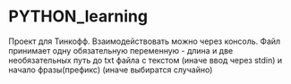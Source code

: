 # PYTHON_learning
Проект для Тинкофф.
Взаимодействовать можно через консоль.
Файл принимает одну обязательную переменную - длина и две необязательных путь до txt файла c текстом (иначе ввод через stdin) и начало фразы(префикс) (иначе выбиратся случайно)
